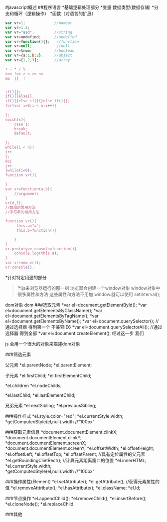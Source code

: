 #javascript概述
##程序语言
*基础逻辑处理部分
	*变量 数据类型(数据存储)
	*分支和循环（逻辑操作）
	*函数（对语言的扩展）
```javascript
var vr=1;             //number
var vr=1.2;           
var vr="asd";         //string
var vr=undefind;      //undefind
var vr=function(){};   //function
var vr=null;           //null
var vr=true;          //boolean
var vr={a:1,b:2};     //object
var vr=[1,2,3];       //array

+ - * / %
=== !== > < >= <=
&&  ||  !


if(){};
if(){}else{};
if(){}else if(){}else if(){};
for(var i=0;i < n;i++){
	
};
swich(x){
	case 1:
	break;
	default;
	
};
while(i < n){
i++
};
do{
i++
}while(i<0);
function vr(){
	
}
var vr=function(a,b){
	//arguments
}
vr(d,f);
//数组的常用方法
//字符串的常用方法

function vr(){
	 this.a="a";
	 this.b=function(){

	}
}
vr.prototype.console=function(){
	console.log(this.a);
}
var vr=new vr();
vr.console();
```
*针对特定用途的部分
>当js来浏览器运行的那一刻
>浏览器会创建一个window对象
>window对象中很多属性和方法
>这些属性和方法不用加 window.就可以使用
setInterval();

dom对象 dom
###选取元素
*var el=document.getElementById();
*var el=document.getElementsByClassName();
*var el=document.getElementsByTagName();
*var el=document.getElementsByName();
*var el=document.querySelector();          //通过选择器 得到第一个 不兼容IE6
*var el=document.querySelectorAll();       //通过选择器 得到全部
*var el=document.createElement();
经过这一步 我们

js 会用一个很大的对象来描述dom对象


###筛选元素

父元素
*el.parentNode;
*el.parentElement;

子元素
*el.firstChild;
*el.firstElementChild;

*el.children
*el.nodeChilds;

*el.lastChild;
*el.lastElementChild;

兄弟元素
*el.nextSibling;
*el.previousSibling;

###操作样式
*el.style.color="red";
*el.currentStyle.width;          
*getComputedStyle(el,null).width //"100px"


###获取元素信息
*document.documentElement.clinkX;
*document.documentElement.clinkY;
*document.documentElement.screenX;
*document.documentElement.screenY;
*el.offsetWidth;
*el.offsetHeight;
*el.offsetLeft;
*el.offsetTop;
*el.offsetParent;           //具有定位属性的父元素
*el.getBoundingClietRect();  //计算元素距离窗口的位置
*el.innerHTML;
*el.currentStyle.width;          
*getComputedStyle(el,null).width //"100px"


###操作属性(Element)
*el.setAttribute();
*el.getAttribute();            //获得元素属性的值
*el.removeAtttribute();
*el.hasAttribute();
*el.className;
*el.Id;


###节点操作
*el.appendChild();
*el.removeChild();
*el.insertBefore();
*el.cloneNode();
*el.replaceChild

###其他







